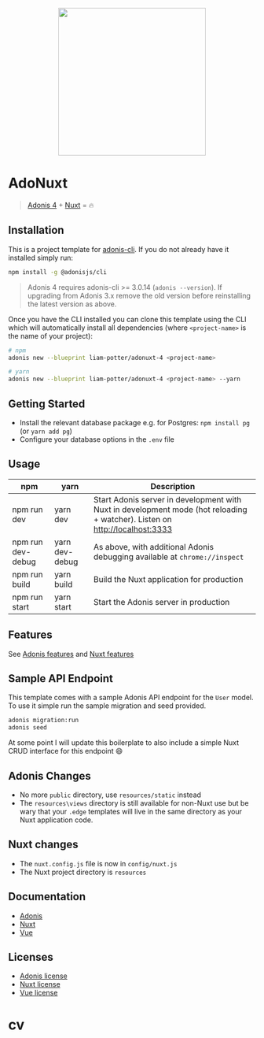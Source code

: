 <p align="center"><img width="300" src="https://raw.githubusercontent.com/liam-potter/adonuxt-4/master/resources/static/img/logo.png"></p>


# AdoNuxt
> [Adonis 4](http://dev.adonisjs.com/) + [Nuxt](https://nuxtjs.org) = :fire:


## Installation
This is a project template for [adonis-cli](https://github.com/adonisjs/adonis-cli). If you do not already have it installed simply run:
```bash
npm install -g @adonisjs/cli
```

> Adonis 4 requires adonis-cli >= 3.0.14 (`adonis --version`). If upgrading from Adonis 3.x remove the old version before reinstalling the latest version as above.

Once you have the CLI installed you can clone this template using the CLI which will automatically install all dependencies (where `<project-name>` is the name of your project):
```bash
# npm
adonis new --blueprint liam-potter/adonuxt-4 <project-name>

# yarn
adonis new --blueprint liam-potter/adonuxt-4 <project-name> --yarn
```

## Getting Started
- Install the relevant database package e.g. for Postgres: `npm install pg` (or `yarn add pg`)
- Configure your database options in the `.env` file


## Usage
| npm | yarn | Description |
|-----|------|-------------|
| npm run dev | yarn dev | Start Adonis server in development with Nuxt in development mode (hot reloading + watcher). Listen on [http://localhost:3333](http://localhost:3333) |
| npm run dev-debug | yarn dev-debug | As above, with additional Adonis debugging available at `chrome://inspect` |
| npm run build | yarn build | Build the Nuxt application for production |
| npm run start | yarn start | Start the Adonis server in production |

## Features
See [Adonis features](https://dev.adonisjs.com/docs) and [Nuxt features](https://nuxtjs.org/guide/#features)

## Sample API Endpoint
This template comes with a sample Adonis API endpoint for the `User` model. To use it simple run the sample migration and seed provided.

```bash
adonis migration:run
adonis seed
```

At some point I will update this boilerplate to also include a simple Nuxt CRUD interface for this endpoint :smile:

## Adonis Changes
- No more `public` directory, use `resources/static` instead
- The `resources\views` directory is still available for non-Nuxt use but be wary that your `.edge` templates will live in the same directory as your Nuxt application code.

## Nuxt changes
- The `nuxt.config.js` file is now in `config/nuxt.js`
- The Nuxt project directory is `resources`

## Documentation
- [Adonis](https://dev.adonisjs.com/docs)
- [Nuxt](https://nuxtjs.org/guide)
- [Vue](https://vuejs.org/guide)

## Licenses
- [Adonis license](https://github.com/adonisjs/adonis-framework/blob/develop/LICENSE.txt)
- [Nuxt license](https://github.com/nuxt/nuxt.js/blob/master/LICENSE.md)
- [Vue license](https://github.com/vuejs/vue/blob/master/LICENSE)
# cv
